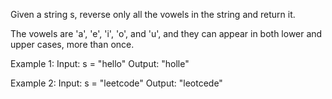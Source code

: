 Given a string s, reverse only all the vowels in the string and return it.

The vowels are 'a', 'e', 'i', 'o', and 'u', and they can appear in both lower and upper cases, more than once.


Example 1:
Input: s = "hello"
Output: "holle"

Example 2:
Input: s = "leetcode"
Output: "leotcede"
